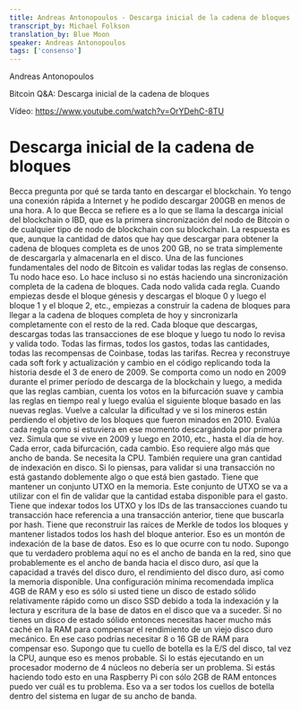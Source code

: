 ```yaml
---
title: Andreas Antonopoulos - Descarga inicial de la cadena de bloques (2018-10-23)
transcript_by: Michael Folkson
translation_by: Blue Moon
speaker: Andreas Antonopoulos
tags: ['consenso']
---
```


Andreas Antonopoulos

Bitcoin Q&A: Descarga inicial de la cadena de bloques 

Vídeo: https://www.youtube.com/watch?v=OrYDehC-8TU

# Descarga inicial de la cadena de bloques 
 
Becca pregunta por qué se tarda tanto en descargar el blockchain. Yo tengo una conexión rápida a Internet y he podido descargar 200GB en menos de una hora. A lo que Becca se refiere es a lo que se llama la descarga inicial del blockchain o IBD, que es la primera sincronización del nodo de Bitcoin o de cualquier tipo de nodo de blockchain con su blockchain. La respuesta es que, aunque la cantidad de datos que hay que descargar para obtener la cadena de bloques completa es de unos 200 GB, no se trata simplemente de descargarla y almacenarla en el disco. Una de las funciones fundamentales del nodo de Bitcoin es validar todas las reglas de consenso. Tu nodo hace eso. Lo hace incluso si no estás haciendo una sincronización completa de la cadena de bloques. Cada nodo valida cada regla. Cuando empiezas desde el bloque génesis y descargas el bloque 0 y luego el bloque 1 y el bloque 2, etc., empiezas a construir la cadena de bloques para llegar a la cadena de bloques completa de hoy y sincronizarla completamente con el resto de la red. Cada bloque que descargas, descargas todas las transacciones de ese bloque y luego tu nodo lo revisa y valida todo. Todas las firmas, todos los gastos, todas las cantidades, todas las recompensas de Coinbase, todas las tarifas. Recrea y reconstruye cada soft fork y actualización y cambio en el código replicando toda la historia desde el 3 de enero de 2009. Se comporta como un nodo en 2009 durante el primer período de descarga de la blockchain y luego, a medida que las reglas cambian, cuenta los votos en la bifurcación suave y cambia las reglas en tiempo real y luego evalúa el siguiente bloque basado en las nuevas reglas. Vuelve a calcular la dificultad y ve si los mineros están perdiendo el objetivo de los bloques que fueron minados en 2010. Evalúa cada regla como si estuviera en ese momento descargándola por primera vez. Simula que se vive en 2009 y luego en 2010, etc., hasta el día de hoy. Cada error, cada bifurcación, cada cambio. Eso requiere algo más que ancho de banda. Se necesita la CPU. También requiere una gran cantidad de indexación en disco. Si lo piensas, para validar si una transacción no está gastando doblemente algo o que está bien gastado. Tiene que mantener un conjunto UTXO en la memoria. Este conjunto de UTXO se va a utilizar con el fin de validar que la cantidad estaba disponible para el gasto. Tiene que indexar todos los UTXO y los IDs de las transacciones cuando tu transacción hace referencia a una transacción anterior, tiene que buscarla por hash. Tiene que reconstruir las raíces de Merkle de todos los bloques y mantener listados todos los hash del bloque anterior. Eso es un montón de indexación de la base de datos. Eso es lo que ocurre con tu nodo. Supongo que tu verdadero problema aquí no es el ancho de banda en la red, sino que probablemente es el ancho de banda hacia el disco duro, así que la capacidad a través del disco duro, el rendimiento del disco duro, así como la memoria disponible. Una configuración mínima recomendada implica 4GB de RAM y eso es sólo si usted tiene un disco de estado sólido relativamente rápido como un disco SSD debido a toda la indexación y la lectura y escritura de la base de datos en el disco que va a suceder. Si no tienes un disco de estado sólido entonces necesitas hacer mucho más caché en la RAM para compensar el rendimiento de un viejo disco duro mecánico. En ese caso podrías necesitar 8 o 16 GB de RAM para compensar eso. Supongo que tu cuello de botella es la E/S del disco, tal vez la CPU, aunque eso es menos probable. Si lo estás ejecutando en un procesador moderno de 4 núcleos no debería ser un problema. Si estás haciendo todo esto en una Raspberry Pi con sólo 2GB de RAM entonces puedo ver cuál es tu problema. Eso va a ser todos los cuellos de botella dentro del sistema en lugar de su ancho de banda.


